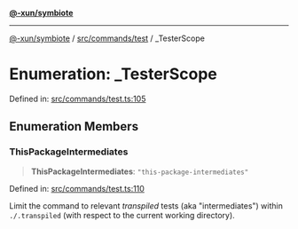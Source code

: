 [**@-xun/symbiote**](../../../../README.md)

***

[@-xun/symbiote](../../../../README.md) / [src/commands/test](../README.md) / \_TesterScope

# Enumeration: \_TesterScope

Defined in: [src/commands/test.ts:105](https://github.com/Xunnamius/symbiote/blob/4058415994948905c0e64092da29324812f36a24/src/commands/test.ts#L105)

## Enumeration Members

### ThisPackageIntermediates

> **ThisPackageIntermediates**: `"this-package-intermediates"`

Defined in: [src/commands/test.ts:110](https://github.com/Xunnamius/symbiote/blob/4058415994948905c0e64092da29324812f36a24/src/commands/test.ts#L110)

Limit the command to relevant _transpiled_ tests (aka "intermediates")
within `./.transpiled` (with respect to the current working directory).
